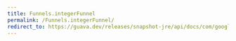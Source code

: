 ```yaml
---
title: Funnels.integerFunnel
permalink: /Funnels.integerFunnel/
redirect_to: https://guava.dev/releases/snapshot-jre/api/docs/com/google/common/hash/Funnels.html#integerFunnel--
---
```

